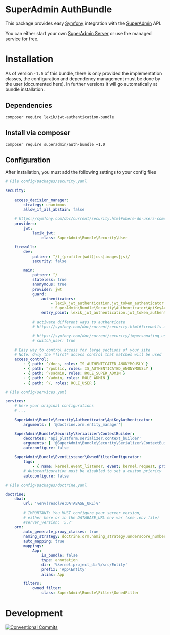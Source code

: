 SuperAdmin AuthBundle
=====================

This package provides easy [Symfony](https://symfony.com) integration with the [SuperAdmin](https://superadmin.org) API.

You can either start your own [SuperAdmin Server]() or use the managed service for free.

# Installation
As of version `~1.0` of this bundle, there is only provided the implementation classes,
the configuration and dependency management must be done by the user (documented here).
In further versions it will go automatically at bundle installation.

## Dependencies

`composer require lexik/jwt-authentication-bundle`

## Install via composer

`composer require superadmin/auth-bundle ~1.0`

## Configuration

After installation, you must add the following settings to your config files

```yaml
# File config/packages/security.yaml

security:
    
    access_decision_manager:
        strategy: unanimous
        allow_if_all_abstain: false
    
    # https://symfony.com/doc/current/security.html#where-do-users-come-from-user-providers
    providers:
        jwt:
            lexik_jwt:
                class: SuperAdmin\Bundle\Security\User

    firewalls:
        dev:
            pattern: ^/(_(profiler|wdt)|css|images|js)/
            security: false

        main:
            pattern: ^/
            stateless: true
            anonymous: true
            provider: jwt
            guard:
                authenticators:
                    - lexik_jwt_authentication.jwt_token_authenticator
                    - SuperAdmin\Bundle\Security\Authenticator\ApiKeyAuthenticator
                entry_point: lexik_jwt_authentication.jwt_token_authenticator

            # activate different ways to authenticate
            # https://symfony.com/doc/current/security.html#firewalls-authentication

            # https://symfony.com/doc/current/security/impersonating_user.html
            # switch_user: true

    # Easy way to control access for large sections of your site
    # Note: Only the *first* access control that matches will be used
    access_control:
        - { path: ^/docs, roles: IS_AUTHENTICATED_ANONYMOUSLY }
        - { path: ^/public, roles: IS_AUTHENTICATED_ANONYMOUSLY }
        - { path: ^/sadmin, roles: ROLE_SUPER_ADMIN }
        - { path: ^/admin, roles: ROLE_ADMIN }
        - { path: ^/, roles: ROLE_USER }
```

```yaml
# File config/services.yaml

services:
    # here your original configurations
    # ...

    SuperAdmin\Bundle\Security\Authenticator\ApiKeyAuthenticator:
        arguments: [ '@doctrine.orm.entity_manager']

    SuperAdmin\Bundle\Security\Serializer\ContextBuilder:
        decorates: 'api_platform.serializer.context_builder'
        arguments: [ '@SuperAdmin\Bundle\Security\Serializer\ContextBuilder.inner' ]
        autoconfigure: false

    SuperAdmin\Bundle\EventListener\OwnedFilterConfigurator:
        tags:
            - { name: kernel.event_listener, event: kernel.request, priority: 5 }
        # Autoconfiguration must be disabled to set a custom priority
        autoconfigure: false

```

```yaml
# File config/packages/doctrine.yaml

doctrine:
    dbal:
        url: '%env(resolve:DATABASE_URL)%'

        # IMPORTANT: You MUST configure your server version,
        # either here or in the DATABASE_URL env var (see .env file)
        #server_version: '5.7'
    orm:
        auto_generate_proxy_classes: true
        naming_strategy: doctrine.orm.naming_strategy.underscore_number_aware
        auto_mapping: true
        mappings:
            App:
                is_bundle: false
                type: annotation
                dir: '%kernel.project_dir%/src/Entity'
                prefix: 'App\Entity'
                alias: App

        filters:
            owned_filter:
                class: SuperAdmin\Bundle\Filter\OwnedFilter
```

# Development

[![Conventional Commits](https://img.shields.io/badge/Conventional%20Commits-1.0.0-yellow.svg)](https://conventionalcommits.org)
